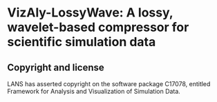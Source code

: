 # VizAly-LossyWave: A lossy, wavelet-based compressor for scientific simulation data

## Copyright and license
LANS has asserted copyright on the software package C17078, entitled Framework for Analysis and Visualization of Simulation Data.
